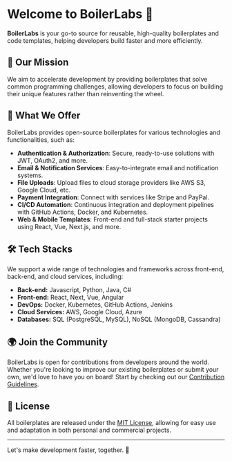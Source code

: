 # Welcome to BoilerLabs 👋

**BoilerLabs** is your go-to source for reusable, high-quality boilerplates and code templates, helping developers build faster and more efficiently.

## 🚀 Our Mission

We aim to accelerate development by providing boilerplates that solve common programming challenges, allowing developers to focus on building their unique features rather than reinventing the wheel.

## 🔧 What We Offer

BoilerLabs provides open-source boilerplates for various technologies and functionalities, such as:

- **Authentication & Authorization**: Secure, ready-to-use solutions with JWT, OAuth2, and more.
- **Email & Notification Services**: Easy-to-integrate email and notification systems.
- **File Uploads**: Upload files to cloud storage providers like AWS S3, Google Cloud, etc.
- **Payment Integration**: Connect with services like Stripe and PayPal.
- **CI/CD Automation**: Continuous integration and deployment pipelines with GitHub Actions, Docker, and Kubernetes.
- **Web & Mobile Templates**: Front-end and full-stack starter projects using React, Vue, Next.js, and more.

## 🛠️ Tech Stacks

We support a wide range of technologies and frameworks across front-end, back-end, and cloud services, including:

- **Back-end:** Javascript, Python, Java, C#
- **Front-end:** React, Next, Vue, Angular
- **DevOps:** Docker, Kubernetes, GitHub Actions, Jenkins
- **Cloud Services:** AWS, Google Cloud, Azure
- **Databases:** SQL (PostgreSQL, MySQL), NoSQL (MongoDB, Cassandra)

## 🌍 Join the Community

BoilerLabs is open for contributions from developers around the world. Whether you're looking to improve our existing boilerplates or submit your own, we'd love to have you on board! Start by checking out our [Contribution Guidelines](./CONTRIBUTING.md).

## 📄 License

All boilerplates are released under the [MIT License](./LICENSE), allowing for easy use and adaptation in both personal and commercial projects.

---

Let's make development faster, together. 🚀
